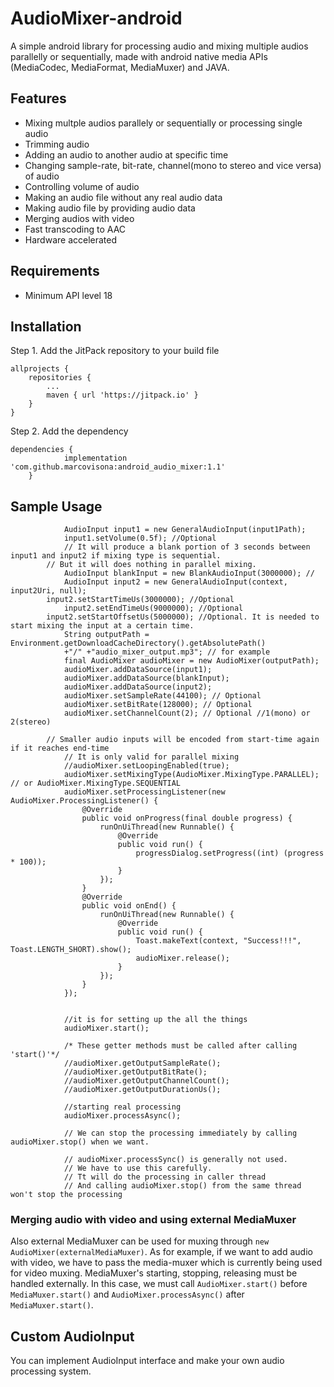 
# AudioMixer-android
A simple android library for processing audio and mixing multiple audios parallelly or sequentially,
made with android native media APIs (MediaCodec, MediaFormat, MediaMuxer) and JAVA.


## Features
- Mixing multple audios parallely or sequentially or processing single audio
- Trimming audio
- Adding an audio to another audio at specific time
- Changing sample-rate, bit-rate, channel(mono to stereo and vice versa) of audio
- Controlling volume of audio
- Making an audio file without any real audio data
- Making audio file by providing audio data
- Merging audios with video
- Fast transcoding to AAC
- Hardware accelerated


## Requirements
- Minimum API level 18


## Installation
Step 1. Add the JitPack repository to your build file
````
allprojects {
	repositories {
		...
		maven { url 'https://jitpack.io' }
	}
}
````
Step 2. Add the dependency
````
dependencies {
	        implementation 'com.github.marcovisona:android_audio_mixer:1.1'
	}
````



## Sample Usage
````
            AudioInput input1 = new GeneralAudioInput(input1Path);
            input1.setVolume(0.5f); //Optional
            // It will produce a blank portion of 3 seconds between input1 and input2 if mixing type is sequential.
	    // But it will does nothing in parallel mixing.
            AudioInput blankInput = new BlankAudioInput(3000000); //
            AudioInput input2 = new GeneralAudioInput(context, input2Uri, null);
	    input2.setStartTimeUs(3000000); //Optional
            input2.setEndTimeUs(9000000); //Optional
	    input2.setStartOffsetUs(5000000); //Optional. It is needed to start mixing the input at a certain time.
            String outputPath = Environment.getDownloadCacheDirectory().getAbsolutePath()
            +"/" +"audio_mixer_output.mp3"; // for example
            final AudioMixer audioMixer = new AudioMixer(outputPath);
            audioMixer.addDataSource(input1);
            audioMixer.addDataSource(blankInput);
            audioMixer.addDataSource(input2);
            audioMixer.setSampleRate(44100); // Optional
            audioMixer.setBitRate(128000); // Optional
            audioMixer.setChannelCount(2); // Optional //1(mono) or 2(stereo)
	    
	    // Smaller audio inputs will be encoded from start-time again if it reaches end-time
            // It is only valid for parallel mixing
            //audioMixer.setLoopingEnabled(true);
            audioMixer.setMixingType(AudioMixer.MixingType.PARALLEL); // or AudioMixer.MixingType.SEQUENTIAL
            audioMixer.setProcessingListener(new AudioMixer.ProcessingListener() {
                @Override
                public void onProgress(final double progress) {
                    runOnUiThread(new Runnable() {
                        @Override
                        public void run() {
                            progressDialog.setProgress((int) (progress * 100));
                        }
                    });
                }
                @Override
                public void onEnd() {
                    runOnUiThread(new Runnable() {
                        @Override
                        public void run() {
                            Toast.makeText(context, "Success!!!", Toast.LENGTH_SHORT).show();
                            audioMixer.release();
                        }
                    });
                }
            });
            
            
            //it is for setting up the all the things
            audioMixer.start();
            
            /* These getter methods must be called after calling 'start()'*/
            //audioMixer.getOutputSampleRate();
            //audioMixer.getOutputBitRate();
            //audioMixer.getOutputChannelCount();
            //audioMixer.getOutputDurationUs();
            
            //starting real processing
            audioMixer.processAsync();
            
            // We can stop the processing immediately by calling audioMixer.stop() when we want.
            
            // audioMixer.processSync() is generally not used.
            // We have to use this carefully.
            // Tt will do the processing in caller thread
            // And calling audioMixer.stop() from the same thread won't stop the processing
````



### Merging audio with video and using external MediaMuxer
Also external MediaMuxer can be used for muxing through ````new AudioMixer(externalMediaMuxer)````.
As for example, if we want to add audio with video,
we have to pass the media-muxer which is currently being used for video muxing.
MediaMuxer's starting, stopping, releasing must be handled externally.
In this case, we must call ````AudioMixer.start()```` before ````MediaMuxer.start()```` and
````AudioMixer.processAsync()```` after ````MediaMuxer.start()````.
## Custom AudioInput
You can implement AudioInput interface and make your own audio processing system.
